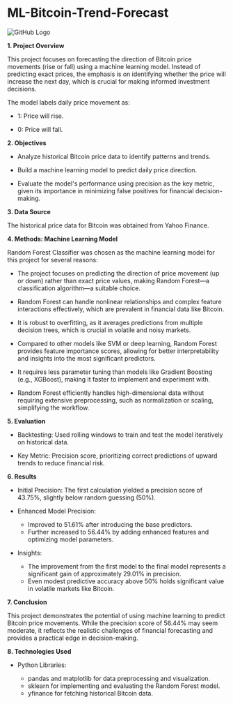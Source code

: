 # ML-Bitcoin-Trend-Forecast

![GitHub Logo](https://images.ctfassets.net/q5ulk4bp65r7/lUIdMeDm9tf33LZNjPqz8/a44f28b20bd9846efc62cf5a230d875a/Learn_Illustration_Ultimate_Guide_Bitcoin.webp?w=768&fm=png)


**1. Project Overview**

This project focuses on forecasting the direction of Bitcoin price movements (rise or fall) using a machine learning model. Instead of predicting exact prices, the emphasis is on identifying whether the price will increase the next day, which is crucial for making informed investment decisions.

The model labels daily price movement as:

- 1: Price will rise.

- 0: Price will fall.

**2. Objectives**

- Analyze historical Bitcoin price data to identify patterns and trends.

- Build a machine learning model to predict daily price direction.

- Evaluate the model's performance using precision as the key metric, given its importance in minimizing false positives for financial decision-making.

**3. Data Source**

The historical price data for Bitcoin was obtained from Yahoo Finance.

**4. Methods: Machine Learning Model**

Random Forest Classifier was chosen as the machine learning model for this project for several reasons:

- The project focuses on predicting the direction of price movement (up or down) rather than exact price values, making Random Forest—a classification algorithm—a suitable choice.

- Random Forest can handle nonlinear relationships and complex feature interactions effectively, which are prevalent in financial data like Bitcoin.

- It is robust to overfitting, as it averages predictions from multiple decision trees, which is crucial in volatile and noisy markets.

- Compared to other models like SVM or deep learning, Random Forest provides feature importance scores, allowing for better interpretability and insights into the most significant predictors.

- It requires less parameter tuning than models like Gradient Boosting (e.g., XGBoost), making it faster to implement and experiment with.

- Random Forest efficiently handles high-dimensional data without requiring extensive preprocessing, such as normalization or scaling, simplifying the workflow.

**5. Evaluation**

- Backtesting: Used rolling windows to train and test the model iteratively on historical data.

- Key Metric: Precision score, prioritizing correct predictions of upward trends to reduce financial risk.

**6. Results**

- Initial Precision: The first calculation yielded a precision score of 43.75%, slightly below random guessing (50%).

- Enhanced Model Precision:

  - Improved to 51.61% after introducing the base predictors.
  - Further increased to 56.44% by adding enhanced features and optimizing model parameters.

- Insights:
  - The improvement from the first model to the final model represents a significant gain of approximately 29.01% in precision.
  - Even modest predictive accuracy above 50% holds significant value in volatile markets like Bitcoin.

**7. Conclusion**

This project demonstrates the potential of using machine learning to predict Bitcoin price movements. While the precision score of 56.44% may seem moderate, it reflects the realistic challenges of financial forecasting and provides a practical edge in decision-making.

**8. Technologies Used**

- Python Libraries:

  - pandas and matplotlib for data preprocessing and visualization.
  - sklearn for implementing and evaluating the Random Forest model.
  - yfinance for fetching historical Bitcoin data.
